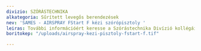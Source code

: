 ```yaml
---
divizio: SZÓRÁSTECHNIKA
alkategoria: Sűrített levegős berendezések
nev: 'SAMES - AIRSPRAY FStart F kézi szórópisztoly '
leiras: További információért keresse a Szórástechnika Divízió kollégáit
boritokep: "/uploads/airspray-kezi-pisztoly-fstart-f.tif"

---
```

